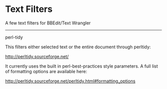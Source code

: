 Text Filters
============

A few text filters for BBEdit/Text Wrangler

-------------
perl-tidy

This filters either selected text or the entire document through perltidy:

 http://perltidy.sourceforge.net/
 
It currently uses the built in perl-best-practices style parameters. A full list of
formatting options are available here:

 http://perltidy.sourceforge.net/perltidy.html#formatting_options
 
